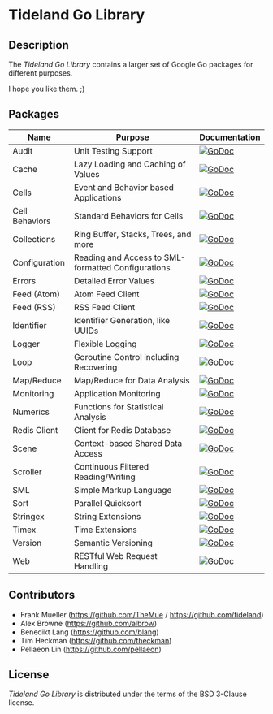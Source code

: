 # Tideland Go Library

## Description

The *Tideland Go Library* contains a larger set of Google Go packages
for different purposes. 

I hope you like them. ;)

## Packages

| Name           | Purpose                                            | Documentation                                                                                                                                   |
|----------------|----------------------------------------------------|-------------------------------------------------------------------------------------------------------------------------------------------------|
| Audit          | Unit Testing Support                               | [![GoDoc](https://godoc.org/github.com/tideland/golib/audit?status.svg)](https://godoc.org/github.com/tideland/golib/audit)                     |
| Cache          | Lazy Loading and Caching of Values                 | [![GoDoc](https://godoc.org/github.com/tideland/golib/cache?status.svg)](https://godoc.org/github.com/tideland/golib/cache)                     |
| Cells          | Event and Behavior based Applications              | [![GoDoc](https://godoc.org/github.com/tideland/golib/cells?status.svg)](https://godoc.org/github.com/tideland/golib/cells)                     |
| Cell Behaviors | Standard Behaviors for Cells                       | [![GoDoc](https://godoc.org/github.com/tideland/golib/cells/behaviors?status.svg)](https://godoc.org/github.com/tideland/golib/cells/behaviors) |
| Collections    | Ring Buffer, Stacks, Trees, and more               | [![GoDoc](https://godoc.org/github.com/tideland/golib/collections?status.svg)](https://godoc.org/github.com/tideland/golib/collections)         |
| Configuration  | Reading and Access to SML-formatted Configurations | [![GoDoc](https://godoc.org/github.com/tideland/golib/configuration?status.svg)](https://godoc.org/github.com/tideland/golib/configuration)     |
| Errors         | Detailed Error Values                              | [![GoDoc](https://godoc.org/github.com/tideland/golib/errors?status.svg)](https://godoc.org/github.com/tideland/golib/errors)                   |
| Feed (Atom)    | Atom Feed Client                                   | [![GoDoc](https://godoc.org/github.com/tideland/golib/feed/atom?status.svg)](https://godoc.org/github.com/tideland/golib/feed/atom)             |
| Feed (RSS)     | RSS Feed Client                                    | [![GoDoc](https://godoc.org/github.com/tideland/golib/feed/rss?status.svg)](https://godoc.org/github.com/tideland/golib/feed/rss)               |
| Identifier     | Identifier Generation, like UUIDs                  | [![GoDoc](https://godoc.org/github.com/tideland/golib/identifier?status.svg)](https://godoc.org/github.com/tideland/golib/identifier)           |
| Logger         | Flexible Logging                                   | [![GoDoc](https://godoc.org/github.com/tideland/golib/logger?status.svg)](https://godoc.org/github.com/tideland/golib/logger)                   |
| Loop           | Goroutine Control including Recovering             | [![GoDoc](https://godoc.org/github.com/tideland/golib/loop?status.svg)](https://godoc.org/github.com/tideland/golib/loop)                       |
| Map/Reduce     | Map/Reduce for Data Analysis                       | [![GoDoc](https://godoc.org/github.com/tideland/golib/mapreduce?status.svg)](https://godoc.org/github.com/tideland/golib/mapreduce)             |
| Monitoring     | Application Monitoring                             | [![GoDoc](https://godoc.org/github.com/tideland/golib/monitoring?status.svg)](https://godoc.org/github.com/tideland/golib/monitoring)           |
| Numerics       | Functions for Statistical Analysis                 | [![GoDoc](https://godoc.org/github.com/tideland/golib/numerics?status.svg)](https://godoc.org/github.com/tideland/golib/numerics)               |
| Redis Client   | Client for Redis Database                          | [![GoDoc](https://godoc.org/github.com/tideland/golib/redis?status.svg)](https://godoc.org/github.com/tideland/golib/redis)                     |
| Scene          | Context-based Shared Data Access                   | [![GoDoc](https://godoc.org/github.com/tideland/golib/scene?status.svg)](https://godoc.org/github.com/tideland/golib/scene)                     |
| Scroller       | Continuous Filtered Reading/Writing                | [![GoDoc](https://godoc.org/github.com/tideland/golib/scroller?status.svg)](https://godoc.org/github.com/tideland/golib/scroller)               |
| SML            | Simple Markup Language                             | [![GoDoc](https://godoc.org/github.com/tideland/golib/sml?status.svg)](https://godoc.org/github.com/tideland/golib/sml)                         |
| Sort           | Parallel Quicksort                                 | [![GoDoc](https://godoc.org/github.com/tideland/golib/sort?status.svg)](https://godoc.org/github.com/tideland/golib/sort)                       |
| Stringex       | String Extensions                                  | [![GoDoc](https://godoc.org/github.com/tideland/golib/stringex?status.svg)](https://godoc.org/github.com/tideland/golib/stringex)               |
| Timex          | Time Extensions                                    | [![GoDoc](https://godoc.org/github.com/tideland/golib/timex?status.svg)](https://godoc.org/github.com/tideland/golib/timex)                     |
| Version        | Semantic Versioning                                | [![GoDoc](https://godoc.org/github.com/tideland/golib/version?status.svg)](https://godoc.org/github.com/tideland/golib/version)                 |
| Web            | RESTful Web Request Handling                       | [![GoDoc](https://godoc.org/github.com/tideland/golib/web?status.svg)](https://godoc.org/github.com/tideland/golib/web)                         |

## Contributors

- Frank Mueller (https://github.com/TheMue / https://github.com/tideland)
- Alex Browne (https://github.com/albrow)
- Benedikt Lang (https://github.com/blang)
- Tim Heckman (https://github.com/theckman)
- Pellaeon Lin (https://github.com/pellaeon)

## License

*Tideland Go Library* is distributed under the terms of the BSD 3-Clause license.
